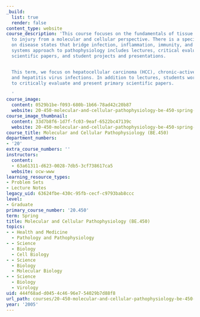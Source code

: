 ```yaml
---
_build:
  list: true
  render: false
content_type: website
course_description: 'This course focuses on the fundamentals of tissue and organ response
  to injury from a molecular and cellular perspective. There is a special emphasis
  on disease states that bridge infection, inflammation, immunity, and cancer. The
  systems approach to pathophysiology includes lectures, critical evaluation of recent
  scientific papers, and student projects and presentations.


  This term, we focus on hepatocellular carcinoma (HCC), chronic-active hepatitis,
  and hepatitis virus infections. In addition to lectures, students work in teams
  to critically evaluate and present primary scientific papers.

  '
course_image:
  content: 0529b1be-f093-680b-1b66-78ad42c20b87
  website: 20-450-molecular-and-cellular-pathophysiology-be-450-spring-2005
course_image_thumbnail:
  content: 33d7b8f6-1d7f-fc03-9eaf-6522bc47139c
  website: 20-450-molecular-and-cellular-pathophysiology-be-450-spring-2005
course_title: Molecular and Cellular Pathophysiology (BE.450)
department_numbers:
- '20'
extra_course_numbers: ''
instructors:
  content:
  - 63a61311-d623-0028-7db5-3cf738617ca5
  website: ocw-www
learning_resource_types:
- Problem Sets
- Lecture Notes
legacy_uid: 63624fbe-430c-95fb-cecf-c9793bab8ccc
level:
- Graduate
primary_course_number: '20.450'
term: Spring
title: Molecular and Cellular Pathophysiology (BE.450)
topics:
- - Health and Medicine
  - Pathology and Pathophysiology
- - Science
  - Biology
  - Cell Biology
- - Science
  - Biology
  - Molecular Biology
- - Science
  - Biology
  - Virology
uid: 444f68ad-d045-4c46-96e7-54029b7d88f8
url_path: courses/20-450-molecular-and-cellular-pathophysiology-be-450-spring-2005
year: '2005'
---
```


